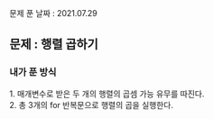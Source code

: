 문제 푼 날짜 : 2021.07.29

<h2>문제 : 행렬 곱하기</h2>

<h3>내가 푼 방식</h3>
<div>1. 매개변수로 받은 두 개의 행렬의 곱셈 가능 유무를 따진다.</div>
<div>2. 총 3개의 for 반복문으로 행렬의 곱을 실행한다.</div>

 